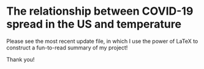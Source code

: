 # The relationship between COVID-19 spread in the US and temperature

Please see the most recent update file, in which I use the power of LaTeX to construct a fun-to-read summary of my project!

Thank you!




